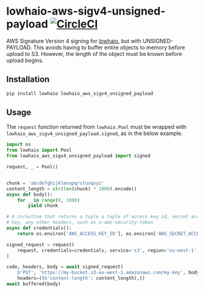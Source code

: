 # lowhaio-aws-sigv4-unsigned-payload [![CircleCI](https://circleci.com/gh/michalc/lowhaio-aws-sigv4-unsigned-payload.svg?style=svg)](https://circleci.com/gh/michalc/lowhaio-aws-sigv4-unsigned-payload)

AWS Signature Version 4 signing for [lowhaio](https://github.com/michalc/lowhaio), but with UNSIGNED-PAYLOAD. This avoids having to buffer entire objects to memory before upload to S3. However, the length of the object must be known before upload begins.


## Installation

```bash
pip install lowhaio lowhaio_aws_sigv4_unsigned_payload
```


## Usage

The `request` function returned from `lowhaio.Pool` must be wrapped with `lowhaio_aws_sigv4_unsigned_payload.signed`, as in the below example.

```python
import os
from lowhaio import Pool
from lowhaio_aws_sigv4_unsigned_payload import signed

request, _ = Pool()


chunk = 'abcdefghijklmnopqrstuvqxyz'
content_length = str(len(chunk) * 1000).encode()
async def body():
    for _ in range(0, 1000)
    	yield chunk

# A coroutine that returns a tuple a tuple of access key id, secret access
# key, any other headers, such as x-amz-security-token
async def credentials():
    return os.environ['AWS_ACCESS_KEY_ID'], os.environ['AWS_SECRET_ACCESS_KEY'], ()

signed_request = request(
    request, credentials=credentials, service='s3', region='eu-west-1',
)

code, headers, body = await signed_request(
	b'PUT', 'https://my-bucket.s3-eu-west-1.amazonaws.com/my-key', body=body
	headers=((b'content-length': content_length),))
await buffered(body)
```
